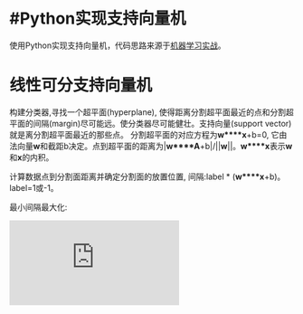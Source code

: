 # #Python实现支持向量机
使用Python实现支持向量机，代码思路来源于[机器学习实战](https://github.com/pbharrin/machinelearninginaction)。

# 线性可分支持向量机
构建分类器,寻找一个超平面(hyperplane), 使得距离分割超平面最近的点和分割超平面的间隔(margin)尽可能远。使分类器尽可能健壮。支持向量(support vector)就是离分割超平面最近的那些点。
分割超平面的对应方程为**w****x**+b=0, 它由法向量**w**和截距b决定。点到超平面的距离为|**w****A**+b|/||**w**||。**w****x**表示**w**和**x**的内积。

计算数据点到分割面距离并确定分割面的放置位置, 间隔:label * (**w****x**+b)。label=1或-1。

最小间隔最大化:

![equation](https://latex.codecogs.com/gif.latex?%5Carg%20%5C%20%5Cmax_%7Bw%2Cb%7D%20%5C%7B%5Cmin_%7Bn%7D%5C%28label*%28%5Cmathit%7B%5Cmathbf%7Bw%5ETx%7D%7D&plus;b%29%29*%5Cfrac%7B1%7D%7B%7C%7C%5Cmathbf%7Bw%7D%7C%7C%7D%29%5C%7D)